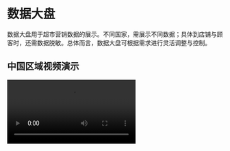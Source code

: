 # 数据大盘



数据大盘用于超市营销数据的展示。不同国家，需展示不同数据；具体到店铺与顾客时，还需数据脱敏。总体而言，数据大盘可根据需求进行灵活调整与控制。

## 中国区域视频演示

<video src="https://resume-assets.obs-website.cn-east-3.myhuaweicloud.com/shop-data/china.mp4" controls="controls">您的浏览器不支持视频，请更新浏览器后重试。</video>